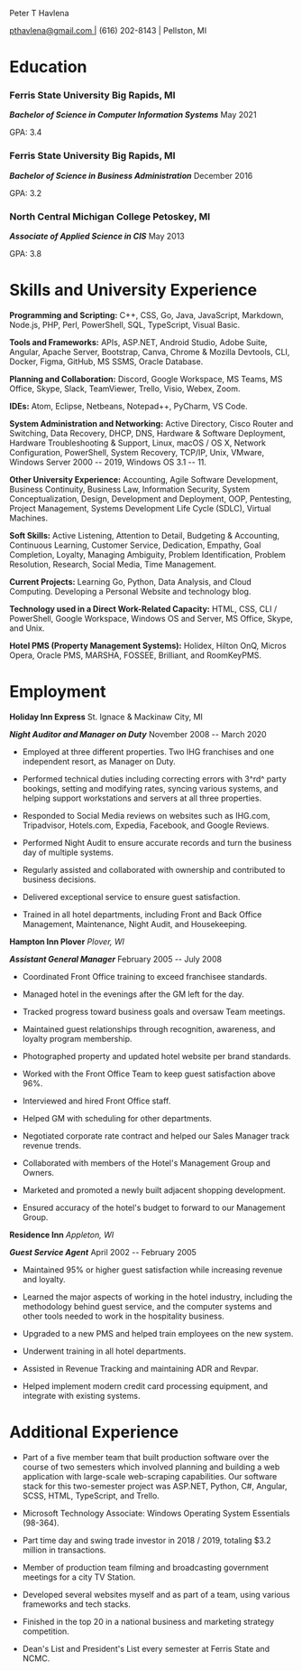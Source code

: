  Peter T Havlena

 [pthavlena\@gmail.com \|](mailto:pthavlena@gmail.com) (616) 202-8143
 \| Pellston, MI

# Education

### **Ferris State University** Big Rapids, MI

***Bachelor of Science in Computer Information Systems*** May 2021

GPA: 3.4

### **Ferris State University** Big Rapids, MI

***Bachelor of Science in Business Administration*** December 2016

GPA: 3.2

### **North Central Michigan College** Petoskey, MI

***Associate of Applied Science in CIS*** May 2013

GPA: 3.8

# Skills and University Experience

**Programming and Scripting:** C++, CSS, Go, Java, JavaScript, Markdown,
Node.js, PHP, Perl, PowerShell, SQL, TypeScript, Visual Basic.

**Tools and Frameworks:** APIs, ASP.NET, Android Studio, Adobe Suite,
Angular, Apache Server, Bootstrap, Canva, Chrome & Mozilla Devtools,
CLI, Docker, Figma, GitHub, MS SSMS, Oracle Database.

 **Planning and Collaboration:** Discord, Google Workspace, MS Teams,
 MS Office, Skype, Slack, TeamViewer, Trello, Visio, Webex, Zoom.

**IDEs:** Atom, Eclipse, Netbeans, Notepad++, PyCharm, VS Code.

**System Administration and Networking:** Active Directory, Cisco Router
and Switching, Data Recovery, DHCP, DNS, Hardware & Software Deployment,
Hardware Troubleshooting & Support, Linux, macOS / OS X, Network
Configuration, PowerShell, System Recovery, TCP/IP, Unix, VMware,
Windows Server 2000 -- 2019, Windows OS 3.1 -- 11.

**Other University Experience:** Accounting, Agile Software Development,
Business Continuity, Business Law, Information Security, System
Conceptualization, Design, Development and Deployment, OOP, Pentesting,
Project Management, Systems Development Life Cycle (SDLC), Virtual
Machines.

**Soft Skills:** Active Listening, Attention to Detail, Budgeting &
Accounting, Continuous Learning, Customer Service, Dedication, Empathy,
Goal Completion, Loyalty, Managing Ambiguity, Problem Identification,
Problem Resolution, Research, Social Media, Time Management.

**Current Projects:** Learning Go, Python, Data Analysis, and Cloud
Computing. Developing a Personal Website and technology blog.

 **Technology used in a Direct Work-Related Capacity:** HTML, CSS,
CLI / PowerShell, Google Workspace, Windows OS and Server, MS
Office, Skype, and Unix.

**Hotel PMS (Property Management Systems):** Holidex, Hilton OnQ, Micros
Opera, Oracle PMS, MARSHA, FOSSEE, Brilliant, and RoomKeyPMS.

# Employment

 **Holiday Inn Express** St. Ignace & Mackinaw City, MI

 ***Night Auditor and Manager on Duty*** November 2008 -- March 2020

-   Employed at three different properties. Two IHG franchises and one
    independent resort, as Manager on Duty.

-   Performed technical duties including correcting errors with 3^rd^
    party bookings, setting and modifying rates, syncing various
    systems, and helping support workstations and servers at all three
    properties.

-   Responded to Social Media reviews on websites such as IHG.com,
    Tripadvisor, Hotels.com, Expedia, Facebook, and Google Reviews.

-   Performed Night Audit to ensure accurate records and turn the
    business day of multiple systems.

-   Regularly assisted and collaborated with ownership and contributed
    to business decisions.

-   Delivered exceptional service to ensure guest satisfaction.

-   Trained in all hotel departments, including Front and Back Office
    Management, Maintenance, Night Audit, and Housekeeping.

 **Hampton Inn Plover** *Plover, WI*

 ***Assistant General Manager*** February 2005 -- July 2008

-   Coordinated Front Office training to exceed franchisee standards.

-   Managed hotel in the evenings after the GM left for the day.

-   Tracked progress toward business goals and oversaw Team meetings.

-   Maintained guest relationships through recognition, awareness, and
    loyalty program membership.

-   Photographed property and updated hotel website per brand standards.

-   Worked with the Front Office Team to keep guest satisfaction above
    96%.

-   Interviewed and hired Front Office staff.

-   Helped GM with scheduling for other departments.

-   Negotiated corporate rate contract and helped our Sales Manager
    track revenue trends.

-   Collaborated with members of the Hotel's Management Group and
    Owners.

-   Marketed and promoted a newly built adjacent shopping development.

-   Ensured accuracy of the hotel's budget to forward to our Management
    Group.

 **Residence Inn** *Appleton, WI*

 ***Guest Service Agent*** April 2002 -- February 2005

-   Maintained 95% or higher guest satisfaction while increasing revenue
    and loyalty.

-   Learned the major aspects of working in the hotel industry,
    including the methodology behind guest service, and the computer
    systems and other tools needed to work in the hospitality business.

-   Upgraded to a new PMS and helped train employees on the new system.

-   Underwent training in all hotel departments.

-   Assisted in Revenue Tracking and maintaining ADR and Revpar.

-   Helped implement modern credit card processing equipment, and
    integrate with existing systems.

# Additional Experience

-   Part of a five member team that built production software over the
    course of two semesters which involved planning and building a web
    application with large-scale web-scraping capabilities. Our software
    stack for this two-semester project was ASP.NET, Python, C#,
    Angular, SCSS, HTML, TypeScript, and Trello.

-   Microsoft Technology Associate: Windows Operating System Essentials
     (98-364).

-   Part time day and swing trade investor in 2018 / 2019, totaling
     \$3.2 million in transactions.

-   Member of production team filming and broadcasting government
     meetings for a city TV Station.

-   Developed several websites myself and as part of a team, using
     various frameworks and tech stacks.

-   Finished in the top 20 in a national business and marketing strategy
     competition.

-   Dean's List and President's List every semester at Ferris State and
     NCMC.
